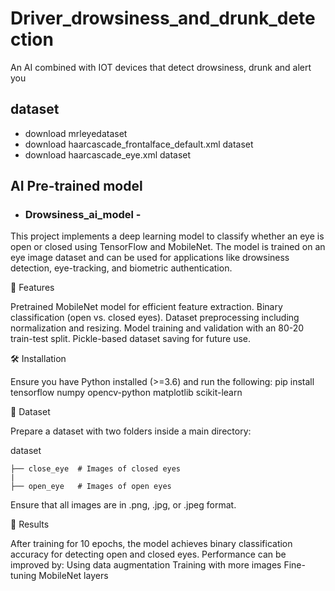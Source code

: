 # Driver_drowsiness_and_drunk_detection
An AI combined  with IOT devices that detect drowsiness, drunk and alert you
## dataset
- download mrleyedataset 
- download haarcascade_frontalface_default.xml dataset
- download haarcascade_eye.xml dataset
## AI Pre-trained model
- ### Drowsiness_ai_model -
This project implements a deep learning model to classify whether an eye is open or closed using TensorFlow and MobileNet. The model is trained on an eye image dataset and can be used for applications like drowsiness detection, eye-tracking, and biometric authentication.

📌  Features

Pretrained MobileNet model for efficient feature extraction.
Binary classification (open vs. closed eyes).
Dataset preprocessing including normalization and resizing.
Model training and validation with an 80-20 train-test split.
Pickle-based dataset saving for future use.

🛠 Installation

Ensure you have Python installed (>=3.6) and run the following:
pip install tensorflow numpy opencv-python matplotlib scikit-learn

📂 Dataset

Prepare a dataset with two folders inside a main directory:

dataset

    ├── close_eye  # Images of closed eyes
    |
    ├── open_eye   # Images of open eyes

Ensure that all images are in .png, .jpg, or .jpeg format.

🎯 Results

After training for 10 epochs, the model achieves binary classification accuracy for detecting open and closed eyes. Performance can be improved by:
Using data augmentation
Training with more images
Fine-tuning MobileNet layers
